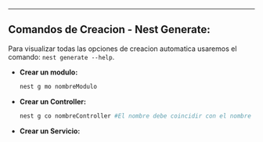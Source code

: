 
---
## Comandos de Creacion - Nest Generate: 
Para visualizar todas las opciones de creacion automatica usaremos el comando: 
`nest generate --help`.

- **Crear un modulo:**
	```bash
	nest g mo nombreModulo
	```

- **Crear un Controller:**
	```bash
	nest g co nombreController #El nombre debe coincidir con el nombre del modulo
	```
	
- **Crear un Servicio:**
	```bash
	

